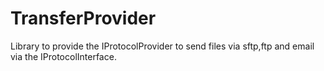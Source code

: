 # TransferProvider
Library to provide the IProtocolProvider to send files via sftp,ftp and email via the IProtocolInterface.
